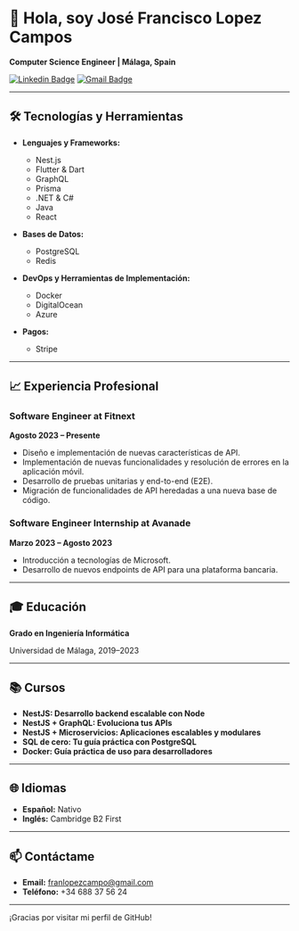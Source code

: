 # 👋 Hola, soy José Francisco Lopez Campos

**Computer Science Engineer | Málaga, Spain**

[![Linkedin Badge](https://img.shields.io/badge/-FranLopezCampo-blue?style=flat-square&logo=Linkedin&logoColor=white&link=https://www.linkedin.com/in/franlopezcampo/)](https://www.linkedin.com/in/josefranciscolopezcampos/)
[![Gmail Badge](https://img.shields.io/badge/-franlopezcampo@gmail.com-c14438?style=flat-square&logo=Gmail&logoColor=white&link=mailto:franlopezcampo@gmail.com)](mailto:franlopezcampo@gmail.com)

---

## 🛠️ Tecnologías y Herramientas

- **Lenguajes y Frameworks:**
  - Nest.js
  - Flutter & Dart
  - GraphQL
  - Prisma
  - .NET & C#
  - Java
  - React

- **Bases de Datos:**
  - PostgreSQL
  - Redis

- **DevOps y Herramientas de Implementación:**
  - Docker
  - DigitalOcean
  - Azure

- **Pagos:**
  - Stripe

---

## 📈 Experiencia Profesional

### Software Engineer at Fitnext
**Agosto 2023 – Presente**

- Diseño e implementación de nuevas características de API.
- Implementación de nuevas funcionalidades y resolución de errores en la aplicación móvil.
- Desarrollo de pruebas unitarias y end-to-end (E2E).
- Migración de funcionalidades de API heredadas a una nueva base de código.

### Software Engineer Internship at Avanade
**Marzo 2023 – Agosto 2023**

- Introducción a tecnologías de Microsoft.
- Desarrollo de nuevos endpoints de API para una plataforma bancaria.

---

## 🎓 Educación

**Grado en Ingeniería Informática**

Universidad de Málaga, 2019–2023

---

## 📚 Cursos

- **NestJS: Desarrollo backend escalable con Node**
- **NestJS + GraphQL: Evoluciona tus APIs**
- **NestJS + Microservicios: Aplicaciones escalables y modulares**
- **SQL de cero: Tu guía práctica con PostgreSQL**
- **Docker: Guía práctica de uso para desarrolladores**

---

## 🌐 Idiomas

- **Español:** Nativo
- **Inglés:** Cambridge B2 First

---

## 📫 Contáctame

- **Email:** franlopezcampo@gmail.com
- **Teléfono:** +34 688 37 56 24

---

¡Gracias por visitar mi perfil de GitHub!
